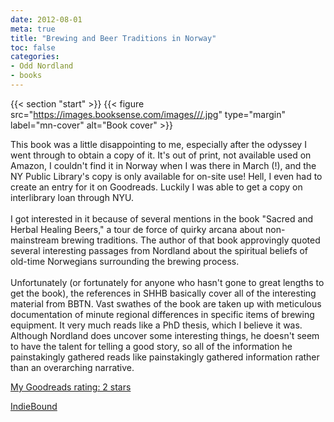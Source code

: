 ```yaml
---
date: 2012-08-01
meta: true
title: "Brewing and Beer Traditions in Norway"
toc: false
categories:
- Odd Nordland
- books
---
```


{{< section "start" >}}
{{< figure src="https://images.booksense.com/images///.jpg" type="margin" label="mn-cover" alt="Book cover" >}}

This book was a little disappointing to me, especially after the odyssey I went through to obtain a copy of it. It's out of print, not available used on Amazon, I couldn't find it in Norway when I was there in March (!), and the NY Public Library's copy is only available for on-site use! Hell, I even had to create an entry for it on Goodreads. Luckily I was able to get a copy on interlibrary loan through NYU.<br /><br />I got interested in it because of several mentions in the book "Sacred and Herbal Healing Beers," a tour de force of quirky arcana about non-mainstream brewing traditions. The author of that book approvingly quoted several interesting passages from Nordland about the spiritual beliefs of old-time Norwegians surrounding the brewing process. <br /><br />Unfortunately (or fortunately for anyone who hasn't gone to great lengths to get the book), the references in SHHB basically cover all of the interesting material from BBTN. Vast swathes of the book are taken up with meticulous documentation of minute regional differences in specific items of brewing equipment. It very much reads like a PhD thesis, which I believe it was. Although Nordland does uncover some interesting things, he doesn't seem to have the talent for telling a good story, so all of the information he painstakingly gathered reads like painstakingly gathered information rather than an overarching narrative.

[My Goodreads rating: 2 stars](https://www.goodreads.com/review/show/360997839)  

[IndieBound](https://www.indiebound.org/book/)
